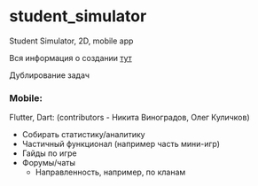 # student_simulator

Student Simulator, 2D, mobile app

Вся информация о создании [тут](https://github.com/ISUCT/2-147-January-May-2023/issues/10)

Дублирование задач

### Mobile:

Flutter, Dart: (contributors - Никита Виноградов, Олег Куличков)

- Собирать статистику/аналитику
- Частичный функционал (например часть мини-игр)
- Гайды по игре
- Форумы/чаты
  - Направленность, например, по кланам
